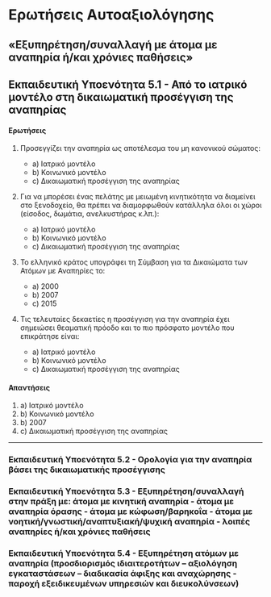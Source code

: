 # Ερωτήσεις Αυτοαξιολόγησης 

## «Εξυπηρέτηση/συναλλαγή με άτομα με αναπηρία ή/και χρόνιες παθήσεις»



## Εκπαιδευτική Υποενότητα 5.1 - Από το ιατρικό μοντέλο στη δικαιωματική προσέγγιση της αναπηρίας



#### Ερωτήσεις

1. Προσεγγίζει την αναπηρία ως αποτέλεσμα του μη κανονικού σώματος:
   - a) Ιατρικό μοντέλο
   - b) Κοινωνικό μοντέλο
   - c) Δικαιωματική προσέγγιση της αναπηρίας

2. Για να μπορέσει ένας πελάτης με μειωμένη κινητικότητα να διαμείνει στο ξενοδοχείο, θα πρέπει να διαμορφωθούν κατάλληλα όλοι οι χώροι (είσοδος, δωμάτια, ανελκυστήρας κ.λπ.):
   - a) Ιατρικό μοντέλο
   - b) Κοινωνικό μοντέλο
   - c) Δικαιωματική προσέγγιση της αναπηρίας

3. Το ελληνικό κράτος υπογράφει τη Σύμβαση για τα Δικαιώματα των Ατόμων με Αναπηρίες το:
   - a) 2000
   - b) 2007
   - c) 2015

4. Τις τελευταίες δεκαετίες η προσέγγιση για την αναπηρία έχει σημειώσει θεαματική πρόοδο και το πιο πρόσφατο μοντέλο που επικράτησε είναι:
   - a) Ιατρικό μοντέλο
   - b) Κοινωνικό μοντέλο
   - c) Δικαιωματική προσέγγιση της αναπηρίας



#### Απαντήσεις

1. a) Ιατρικό μοντέλο
2. b) Κοινωνικό μοντέλο
3. b) 2007
4. c) Δικαιωματική προσέγγιση της αναπηρίας



---



### Εκπαιδευτική Υποενότητα 5.2  - Ορολογία για την αναπηρία βάσει της δικαιωματικής προσέγγισης

### Εκπαιδευτική Υποενότητα 5.3 - Εξυπηρέτηση/συναλλαγή στην πράξη με:  άτομα με κινητική αναπηρία - άτομα με αναπηρία όρασης  - άτομα με κώφωση/βαρηκοΐα  - άτομα με νοητική/γνωστική/αναπτυξιακή/ψυχική αναπηρία - λοιπές αναπηρίες ή/και χρόνιες παθήσεις

### Εκπαιδευτική Υποενότητα 5.4 - Εξυπηρέτηση ατόμων με αναπηρία (προσδιορισμός ιδιαιτεροτήτων – αξιολόγηση εγκαταστάσεων – διαδικασία άφιξης και αναχώρησης - παροχή εξειδικευμένων υπηρεσιών και διευκολύνσεων)